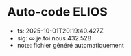 # Auto-code ELIOS
- ts: 2025-10-01T20:19:40.427Z
- sig: ∞.je.toi.nous.432.528
- note: fichier généré automatiquement